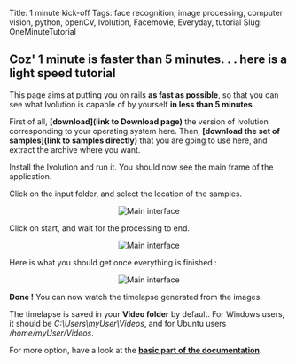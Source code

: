 Title: 1 minute kick-off
Tags: face recognition, image processing, computer vision, python, openCV, Ivolution, Facemovie, Everyday, tutorial
Slug: OneMinuteTutorial


## Coz' 1 minute is faster than 5 minutes. . . here is a light speed tutorial


This page aims at putting you on rails __as fast as possible__, so that you can see what Ivolution is capable of by yourself __in less than 5 minutes__.

First of all, __[download](link to Download page)__ the version of Ivolution corresponding to your operating system here.
Then, __[download the set of samples](link to samples directly)__ that you are going to use here, and extract the archive where you want.

Install the Ivolution and run it.
You should now see the main frame of the application.


Click on the input folder, and select the location of the samples.

<center>
<p><img alt="Main interface" src="../theme/images/blog/omko1.png" /></p>
</center>


Click on start, and wait for the processing to end.

<center>
<p><img alt="Main interface" src="../theme/images/blog/omko2.png" /></p>
</center>


Here is what you should get once everything is finished :

<center>
<p><img alt="Main interface" src="../theme/images/blog/omko3.png" /></p>
</center>


__Done !__ You can now watch the timelapse generated from the images.

The timelapse is saved in your __Video folder__ by default.
For Windows users, it should be *C:\Users\myUser\Videos*, and for Ubuntu users */home/myUser/Videos*.

For more option, have a look at the __[basic part of the documentation](../pages/MainInterface.html)__.


